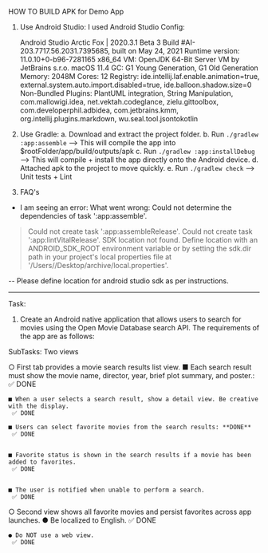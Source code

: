 HOW TO BUILD APK for Demo App

1. Use Android Studio:
   I used Android Studio Config: 
   
   Android Studio Arctic Fox | 2020.3.1 Beta 3
   Build #AI-203.7717.56.2031.7395685, built on May 24, 2021
   Runtime version: 11.0.10+0-b96-7281165 x86_64
   VM: OpenJDK 64-Bit Server VM by JetBrains s.r.o.
   macOS 11.4
   GC: G1 Young Generation, G1 Old Generation
   Memory: 2048M
   Cores: 12
   Registry: ide.intellij.laf.enable.animation=true, external.system.auto.import.disabled=true, ide.balloon.shadow.size=0
   Non-Bundled Plugins: PlantUML integration, String Manipulation, com.mallowigi.idea, net.vektah.codeglance, zielu.gittoolbox, com.developerphil.adbidea, com.jetbrains.kmm, org.intellij.plugins.markdown, wu.seal.tool.jsontokotlin

2. Use Gradle: 
  a. Download and extract the project folder.
  b. Run `./gradlew :app:assemble` --> This will compile the app into $rootFolder/app/build/outputs/apk
  c. Run `./gradlew :app:installDebug` --> This will compile + install the app directly onto the Android device.
  d. Attached apk to the project to move quickly.
  e. Run `./gradlew check` --> Unit tests + Lint   
   
3. FAQ's

* I am seeing an error: 
  What went wrong:
  Could not determine the dependencies of task ':app:assemble'.
> Could not create task ':app:assembleRelease'.
> Could not create task ':app:lintVitalRelease'.
> SDK location not found. 
> Define location with an ANDROID_SDK_ROOT environment variable or by setting the sdk.dir path in your project's 
> local properties file at '/Users/<user-name>/Desktop/archive/local.properties'.

-- Please define location for android studio sdk as per instructions. 

------------------------------------------------------------------------------------------------------------------------------------------------------------------------

Task: 
1. Create an Android native application that allows users to search for movies using the Open Movie Database search API. 
The requirements of the app are as follows:

SubTasks: 
 Two views

○ First tab provides a movie search results list view.
	■ Each search result must show the movie name, director, year, brief plot summary, and poster.: 
     ✅ DONE

	■ When a user selects a search result, show a detail view. Be creative with the display.
     ✅ DONE

	■ Users can select favorite movies from the search results: **DONE**
     ✅ DONE


	■ Favorite status is shown in the search results if a movie has been added to favorites.
     ✅ DONE


	■ The user is notified when unable to perform a search.
     ✅ DONE

○ Second view shows all favorite movies and persist favorites across app launches.
	● Be localized to English.
     ✅ DONE

	● Do NOT use a web view.
     ✅ DONE

